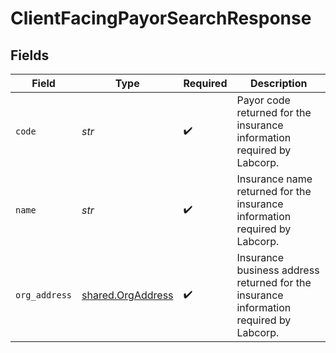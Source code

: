 # ClientFacingPayorSearchResponse


## Fields

| Field                                                                                  | Type                                                                                   | Required                                                                               | Description                                                                            |
| -------------------------------------------------------------------------------------- | -------------------------------------------------------------------------------------- | -------------------------------------------------------------------------------------- | -------------------------------------------------------------------------------------- |
| `code`                                                                                 | *str*                                                                                  | :heavy_check_mark:                                                                     | Payor code returned for the insurance information required by Labcorp.                 |
| `name`                                                                                 | *str*                                                                                  | :heavy_check_mark:                                                                     | Insurance name returned for the insurance information required by Labcorp.             |
| `org_address`                                                                          | [shared.OrgAddress](../../models/shared/orgaddress.md)                                 | :heavy_check_mark:                                                                     | Insurance business address returned for the insurance information required by Labcorp. |